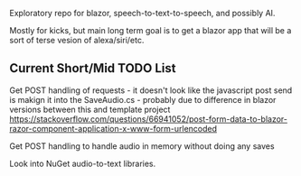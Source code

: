 Exploratory repo for blazor, speech-to-text-to-speech, and possibly AI.

Mostly for kicks, but main long term goal is to get a blazor app that will be a sort of terse vesion of alexa/siri/etc.


Current Short/Mid TODO List
---------------------------

Get POST handling of requests - it doesn't look like the javascript post send is makign it into the SaveAudio.cs - probably due to difference in blazor versions between this and template project
https://stackoverflow.com/questions/66941052/post-form-data-to-blazor-razor-component-application-x-www-form-urlencoded

Get POST handling to handle audio in memory without doing any saves

Look into NuGet audio-to-text libraries.

